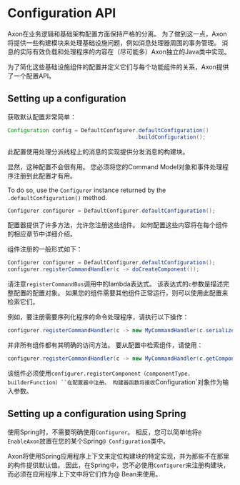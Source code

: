 Configuration API
=================

Axon在业务逻辑和基础架构配置方面保持严格的分离。 为了做到这一点，Axon将提供一些构建模块来处理基础设施问题，例如消息处理器周围的事务管理。 消息的实际有效负载和处理程序的内容在（尽可能多）Axon独立的Java类中实现。

为了简化这些基础设施组件的配置并定义它们与每个功能组件的关系，Axon提供了一个配置API。

Setting up a configuration
--------------------------

获取默认配置非常简单：

``` java
Configuration config = DefaultConfigurer.defaultConfiguration()
                                        .buildConfiguration();
```

此配置使用处理分派线程上的消息的实现提供分发消息的构建块。

显然，这种配置不会很有用。 您必须将您的Command Model对象和事件处理程序注册到此配置才有用。

To do so, use the `Configurer` instance returned by the `.defaultConfiguration()` method.

``` java
Configurer configurer = DefaultConfigurer.defaultConfiguration();
```

配置器提供了许多方法，允许您注册这些组件。 如何配置这些内容将在每个组件的相应章节中详细介绍。

组件注册的一般形式如下：

``` java
Configurer configurer = DefaultConfigurer.defaultConfiguration();
configurer.registerCommandHandler(c -> doCreateComponent());
```

请注意`registerCommandBus`调用中的lambda表达式。 该表达式的`c`参数是描述完整配置的配置对象。 如果您的组件需要其他组件正常运行，则可以使用此配置来检索它们。

例如，要注册需要序列化程序的命令处理程序，请执行以下操作：

``` java
configurer.registerCommandHandler(c -> new MyCommandHandler(c.serializer());
```

并非所有组件都有其明确的访问方法。 要从配置中检索组件，请使用：

``` java
configurer.registerCommandHandler(c -> new MyCommandHandler(c.getComponent(MyOtherComponent.class));
```

该组件必须使用`configurer.registerComponent（componentType，builderFunction）``在配置器中注册。 构建器函数将接收`Configuration`对象作为输入参数。

Setting up a configuration using Spring
---------------------------------------

使用Spring时，不需要明确使用`Configurer`。 相反，您可以简单地将`@ EnableAxon`放置在您的某个Spring`@ Configuration`类中。

Axon将使用Spring应用程序上下文来定位构建块的特定实现，并为那些不在那里的构件提供默认值。 因此，在Spring中，您不必使用`Configurer`来注册构建块，而必须在应用程序上下文中将它们作为@ Bean来使用。
